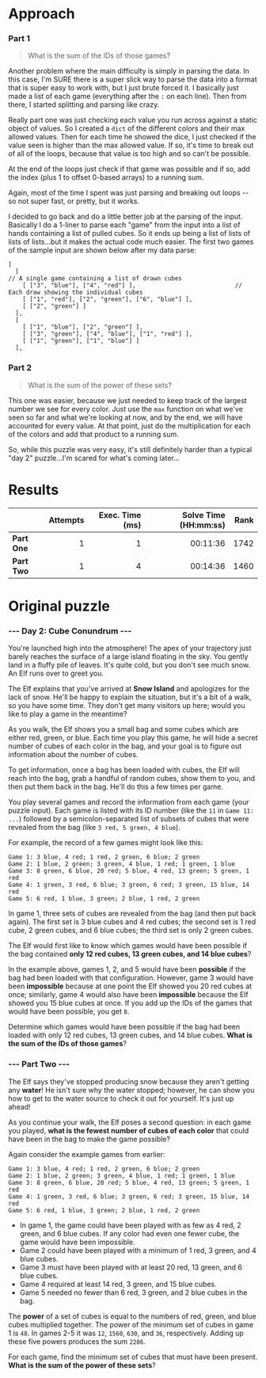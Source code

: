 # Approach
### Part 1
> What is the sum of the IDs of those games?

Another problem where the main difficulty is simply in parsing the data. In this case, I'm SURE there is a super slick
way to parse the data into a format that is super easy to work with, but I just brute forced it. I basically just
made a list of each game (everything after the `:` on each line). Then from there, I started splitting and parsing
like crazy.

Really part one was just checking each value you run across against a static object of values. So I created a `dict` of
the different colors and their max allowed values. Then for each time he showed the dice, I just checked if the
value seen is higher than the max allowed value. If so, it's time to break out of all of the loops, because that value
is too high and so can't be possible.

At the end of the loops just check if that game was possible and if so, add the index (plus 1 to offset 0-based arrays)
to a running sum.

Again, most of the time I spent was just parsing and breaking out loops -- so not super fast, or pretty, but it works.

I decided to go back and do a little better job at the parsing of the input. Basically I do a 1-liner to parse each "game" from the
input into a list of hands containing a list of pulled cubes. So it ends up being a list of lists of lists of lists...but it makes
the actual code much easier. The first two games of the sample input are shown below after my data parse:
```
[
  [																		// A single game containing a list of drawn cubes
    [ ["3", "blue"], ["4", "red"] ],							// Each draw showing the individual cubes
    [ ["1", "red"], ["2", "green"], ["6", "blue"] ],
    [ ["2", "green"] ]
  ],
  [
    [ ["1", "blue"], ["2", "green"] ],
    [ ["3", "green"], ["4", "blue"], ["1", "red"] ],
    [ ["1", "green"], ["1", "blue"] ]
  ],
```

### Part 2
> What is the sum of the power of these sets?

This one was easier, because we just needed to keep track of the largest number we see for every color. Just use the `max`
function on what we've seen so far and what we're looking at now, and by the end, we will have accounted for every
value. At that point, just do the multiplication for each of the colors and add that product to a running sum.

So, while this puzzle was very easy, it's still definitely harder than a typical "day 2" puzzle...I'm scared for what's
coming later...

# Results

|              | Attempts | Exec. Time (ms) | Solve Time (HH:mm:ss) | Rank |
|--------------|---------:|----------------:|----------------------:|-----:|
| **Part One** |        1 |               1 |              00:11:36 | 1742 |
| **Part Two** |        1 |               4 |              00:14:36 | 1460 |


# Original puzzle
### --- Day 2: Cube Conundrum ---
You're launched high into the atmosphere! The apex of your trajectory just barely reaches the surface of a large island floating in the sky. You gently land in a fluffy pile of leaves. It's quite cold, but you don't see much snow. An Elf runs over to greet you.

The Elf explains that you've arrived at **Snow Island** and apologizes for the lack of snow. He'll be happy to explain the situation, but it's a bit of a walk, so you have some time. They don't get many visitors up here; would you like to play a game in the meantime?

As you walk, the Elf shows you a small bag and some cubes which are either red, green, or blue. Each time you play this game, he will hide a secret number of cubes of each color in the bag, and your goal is to figure out information about the number of cubes.

To get information, once a bag has been loaded with cubes, the Elf will reach into the bag, grab a handful of random cubes, show them to you, and then put them back in the bag. He'll do this a few times per game.

You play several games and record the information from each game (your puzzle input). Each game is listed with its ID number (like the `11` in `Game 11: ...`) followed by a semicolon-separated list of subsets of cubes that were revealed from the bag (like `3 red, 5 green, 4 blue`).

For example, the record of a few games might look like this:
```
Game 1: 3 blue, 4 red; 1 red, 2 green, 6 blue; 2 green
Game 2: 1 blue, 2 green; 3 green, 4 blue, 1 red; 1 green, 1 blue
Game 3: 8 green, 6 blue, 20 red; 5 blue, 4 red, 13 green; 5 green, 1 red
Game 4: 1 green, 3 red, 6 blue; 3 green, 6 red; 3 green, 15 blue, 14 red
Game 5: 6 red, 1 blue, 3 green; 2 blue, 1 red, 2 green
```

In game 1, three sets of cubes are revealed from the bag (and then put back again). The first set is 3 blue cubes and 4 red cubes; the second set is 1 red cube, 2 green cubes, and 6 blue cubes; the third set is only 2 green cubes.

The Elf would first like to know which games would have been possible if the bag contained **only 12 red cubes, 13 green cubes, and 14 blue cubes**?

In the example above, games 1, 2, and 5 would have been **possible** if the bag had been loaded with that configuration. However, game 3 would have been **impossible** because at one point the Elf showed you 20 red cubes at once; similarly, game 4 would also have been **impossible** because the Elf showed you 15 blue cubes at once. If you add up the IDs of the games that would have been possible, you get `8`.

Determine which games would have been possible if the bag had been loaded with only 12 red cubes, 13 green cubes, and 14 blue cubes. **What is the sum of the IDs of those games**?

### --- Part Two ---
The Elf says they've stopped producing snow because they aren't getting any **water**! He isn't sure why the water stopped; however, he can show you how to get to the water source to check it out for yourself. It's just up ahead!

As you continue your walk, the Elf poses a second question: in each game you played, **what is the fewest number of cubes of each color** that could have been in the bag to make the game possible?

Again consider the example games from earlier:
```
Game 1: 3 blue, 4 red; 1 red, 2 green, 6 blue; 2 green
Game 2: 1 blue, 2 green; 3 green, 4 blue, 1 red; 1 green, 1 blue
Game 3: 8 green, 6 blue, 20 red; 5 blue, 4 red, 13 green; 5 green, 1 red
Game 4: 1 green, 3 red, 6 blue; 3 green, 6 red; 3 green, 15 blue, 14 red
Game 5: 6 red, 1 blue, 3 green; 2 blue, 1 red, 2 green
```

* In game 1, the game could have been played with as few as 4 red, 2 green, and 6 blue cubes. If any color had even one fewer cube, the game would have been impossible.
* Game 2 could have been played with a minimum of 1 red, 3 green, and 4 blue cubes.
* Game 3 must have been played with at least 20 red, 13 green, and 6 blue cubes.
* Game 4 required at least 14 red, 3 green, and 15 blue cubes.
* Game 5 needed no fewer than 6 red, 3 green, and 2 blue cubes in the bag.

The **power** of a set of cubes is equal to the numbers of red, green, and blue cubes multiplied together. The power of the minimum set of cubes in game 1 is `48`. In games 2-5 it was `12`, `1560`, `630`, and `36`, respectively. Adding up these five powers produces the sum `2286`.

For each game, find the minimum set of cubes that must have been present. **What is the sum of the power of these sets**?
